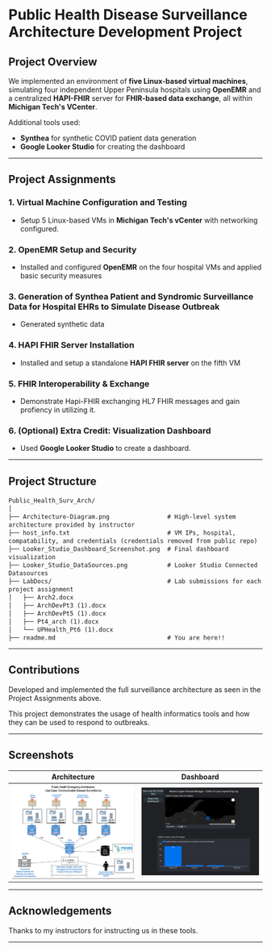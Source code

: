 # Public Health Disease Surveillance Architecture Development Project

## Project Overview

We implemented an environment of **five Linux-based virtual machines**, simulating four independent Upper Peninsula hospitals using **OpenEMR** and a centralized **HAPI-FHIR** server for **FHIR-based data exchange**, all within **Michigan Tech's VCenter**.

Additional tools used:
- **Synthea** for synthetic COVID patient data generation 
- **Google Looker Studio** for creating the dashboard

---

## Project Assignments

### 1. Virtual Machine Configuration and Testing
- Setup 5 Linux-based VMs in **Michigan Tech's vCenter** with networking configured. 

### 2. OpenEMR Setup and Security
- Installed and configured **OpenEMR** on the four hospital VMs and applied basic security measures

### 3. Generation of Synthea Patient and Syndromic Surveillance Data for Hospital EHRs to Simulate Disease Outbreak
- Generated synthetic data

### 4. HAPI FHIR Server Installation
- Installed and setup a standalone **HAPI FHIR server** on the fifth VM

### 5. FHIR Interoperability & Exchange
- Demonstrate Hapi-FHIR exchanging HL7 FHIR messages and gain profiency in utilizing it. 

### 6. (Optional) Extra Credit: Visualization Dashboard
- Used **Google Looker Studio** to create a dashboard. 

---

## Project Structure

```
Public_Health_Surv_Arch/
│
├── Architecture-Diagram.png                # High-level system architecture provided by instructor
├── host_info.txt                           # VM IPs, hospital, compatability, and credentials (credentials removed from public repo) 
├── Looker_Studio_Dashboard_Screenshot.png  # Final dashboard visualization
├── Looker_Studio_DataSources.png           # Looker Studio Connected Datasources
├── LabDocs/                                # Lab submissions for each project assignment 
│   ├── Arch2.docx
│   ├── ArchDevPt3 (1).docx
│   ├── ArchDevPt5 (1).docx
│   ├── Pt4_arch (1).docx
│   └── UPHealth_Pt6 (1).docx
├── readme.md                               # You are here!!
```

---

## Contributions

Developed and implemented the full surveillance architecture as seen in the Project Assignments above.

This project demonstrates the usage of health informatics tools and how they can be used to respond to outbreaks. 

---

## Screenshots

| Architecture | Dashboard |
|--------------|-----------|
| ![Arch](Architecture-Diagram.png) | ![Dashboard](Looker_Studio_Dashboard_Screenshot.png) |

---

## Acknowledgements

Thanks to my instructors for instructing us in these tools. 

---
